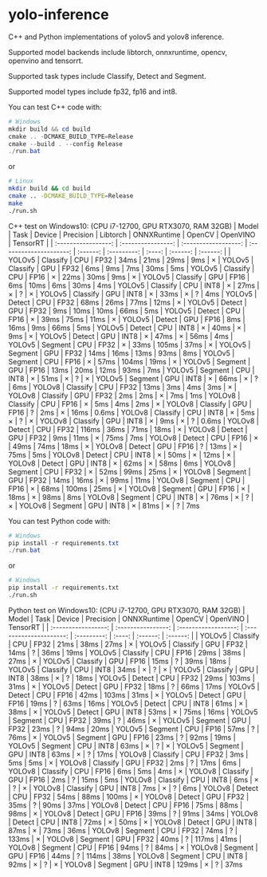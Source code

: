 # yolo-inference
C++ and Python implementations of yolov5 and yolov8 inference.

Supported model backends include libtorch, onnxruntime, opencv, openvino and tensorrt. 

Supported task types include Classify, Detect and Segment.

Supported model types include fp32, fp16 and int8.

You can test C++ code with:
```powershell
# Windows
mkdir build && cd build
cmake .. -DCMAKE_BUILD_TYPE=Release
cmake --build . --config Release
./run.bat
```
or
```bash
# Linux
mkdir build && cd build
cmake .. -DCMAKE_BUILD_TYPE=Release
make
./run.sh
```

C++ test on Windows10: (CPU i7-12700, GPU RTX3070, RAM 32GB)
|       Model       |       Task       |       Device       |       Precision       | Libtorch | ONNXRuntime | OpenCV | OpenVINO | TensorRT |
| :-----------------: | :----------------: | :------------------: | :---------------------: | :------: | :---------: | :----: | :------: | :------: |
| YOLOv5 | Classify | CPU | FP32 | 34ms | 21ms | 29ms | 9ms | ×
| YOLOv5 | Classify | GPU | FP32 | 6ms | 9ms | 7ms | 30ms | 5ms
| YOLOv5 | Classify | CPU | FP16 | × | 22ms | 30ms | 9ms | ×
| YOLOv5 | Classify | GPU | FP16 | 6ms | 10ms | 6ms | 30ms | 4ms
| YOLOv5 | Classify | CPU | INT8 | × | 27ms | × | ? | ×
| YOLOv5 | Classify | GPU | INT8 | × | 33ms | × | ? | 4ms
| YOLOv5 | Detect | CPU | FP32 | 68ms | 26ms | 77ms | 12ms | ×
| YOLOv5 | Detect | GPU | FP32 | 9ms | 10ms | 10ms | 66ms | 5ms
| YOLOv5 | Detect | CPU | FP16 | × | 39ms | 75ms | 11ms | ×
| YOLOv5 | Detect | GPU | FP16 | 8ms | 16ms | 9ms | 66ms | 5ms
| YOLOv5 | Detect | CPU | INT8 | × | 40ms | × | 9ms | ×
| YOLOv5 | Detect | GPU | INT8 | × | 47ms | × | 56ms | 4ms
| YOLOv5 | Segment | CPU | FP32 | × | 33ms | 105ms | 37ms | ×
| YOLOv5 | Segment | GPU | FP32 | 14ms | 16ms | 13ms | 93ms | 8ms
| YOLOv5 | Segment | CPU | FP16 | × | 57ms | 104ms | 19ms | ×
| YOLOv5 | Segment | GPU | FP16 | 13ms | 20ms | 12ms | 93ms | 7ms
| YOLOv5 | Segment | CPU | INT8 | × | 51ms | × | ? | ×
| YOLOv5 | Segment | GPU | INT8 | × | 66ms | × | ? | 6ms
| YOLOv8 | Classify | CPU | FP32 | 13ms | 3ms | 4ms | 3ms | ×
| YOLOv8 | Classify | GPU | FP32 | 2ms | 2ms | × | 7ms | 1ms
| YOLOv8 | Classify | CPU | FP16 | × | 5ms | 4ms | 2ms | ×
| YOLOv8 | Classify | GPU | FP16 | ? | 2ms | × | 16ms | 0.6ms
| YOLOv8 | Classify | CPU | INT8 | × | 5ms | × | ? | ×
| YOLOv8 | Classify | GPU | INT8 | × | 9ms | × | ? | 0.6ms
| YOLOv8 | Detect | CPU | FP32 | 116ms | 36ms | 71ms | 18ms | ×
| YOLOv8 | Detect | GPU | FP32 | 9ms | 11ms | × | 75ms | 7ms
| YOLOv8 | Detect | CPU | FP16 | × | 49ms | 74ms | 18ms | ×
| YOLOv8 | Detect | GPU | FP16 | ? | 13ms | × | 75ms | 5ms
| YOLOv8 | Detect | CPU | INT8 | × | 50ms | × | 12ms | ×
| YOLOv8 | Detect | GPU | INT8 | × | 62ms | × | 58ms | 6ms
| YOLOv8 | Segment | CPU | FP32 | × | 52ms | 99ms | 25ms | ×
| YOLOv8 | Segment | GPU | FP32 | 14ms | 16ms | × | 99ms | 11ms
| YOLOv8 | Segment | CPU | FP16 | × | 68ms | 100ms | 25ms | ×
| YOLOv8 | Segment | GPU | FP16 | × | 18ms | × | 98ms | 8ms
| YOLOv8 | Segment | CPU | INT8 | × | 76ms | × | ? | ×
| YOLOv8 | Segment | GPU | INT8 | × | 81ms | × | ? | 7ms


You can test Python code with:
```powershell
# Windows 
pip install -r requirements.txt
./run.bat
```
or
```bash
# Windows 
pip install -r requirements.txt
./run.sh
```

Python test on Windows10: (CPU i7-12700, GPU RTX3070, RAM 32GB)
|       Model       |       Task       |       Device       |       Precision       | ONNXRuntime | OpenCV | OpenVINO | TensorRT |
| :-----------------: | :----------------: | :------------------: | :---------------------: | :---------: | :----: | :------: | :------: |
| YOLOv5 | Classify | CPU | FP32 | 21ms | 38ms | 27ms | ×
| YOLOv5 | Classify | GPU | FP32 | 14ms | ? | 36ms | 19ms
| YOLOv5 | Classify | CPU | FP16 | 29ms | 38ms | 27ms | ×
| YOLOv5 | Classify | GPU | FP16 | 15ms | ? | 39ms | 18ms
| YOLOv5 | Classify | CPU | INT8 | 34ms | × | ? | ×
| YOLOv5 | Classify | GPU | INT8 | 38ms | × | ? | 18ms
| YOLOv5 | Detect | CPU | FP32 | 29ms | 103ms | 31ms | ×
| YOLOv5 | Detect | GPU | FP32 | 18ms | ? | 66ms | 17ms
| YOLOv5 | Detect | CPU | FP16 | 42ms | 103ms | 31ms | ×
| YOLOv5 | Detect | GPU | FP16 | 19ms | ? | 63ms | 16ms
| YOLOv5 | Detect | CPU | INT8 | 61ms | × | 38ms | ×
| YOLOv5 | Detect | GPU | INT8 | 53ms | × | 75ms | 16ms
| YOLOv5 | Segment | CPU | FP32 | 39ms | ? | 46ms | ×
| YOLOv5 | Segment | GPU | FP32 | 23ms | ? | 94ms | 20ms
| YOLOv5 | Segment | CPU | FP16 | 57ms | ? | 76ms | ×
| YOLOv5 | Segment | GPU | FP16 | 23ms | ? | 92ms | 19ms
| YOLOv5 | Segment | CPU | INT8 | 63ms | × | ? | ×
| YOLOv5 | Segment | GPU | INT8 | 63ms | × | ? | 17ms
| YOLOv8 | Classify | CPU | FP32 | 3ms | 5ms | 5ms | ×
| YOLOv8 | Classify | GPU | FP32 | 2ms | ? | 17ms | 6ms
| YOLOv8 | Classify | CPU | FP16 | 6ms | 5ms | 4ms | ×
| YOLOv8 | Classify | GPU | FP16 | 2ms | ? | 15ms | 5ms
| YOLOv8 | Classify | CPU | INT8 | 6ms | × | ? | ×
| YOLOv8 | Classify | GPU | INT8 | 7ms | × | ? | 6ms
| YOLOv8 | Detect | CPU | FP32 | 54ms | 88ms | 100ms | ×
| YOLOv8 | Detect | GPU | FP32 | 35ms | ? | 90ms | 37ms
| YOLOv8 | Detect | CPU | FP16 | 75ms | 88ms | 98ms | ×
| YOLOv8 | Detect | GPU | FP16 | 39ms | ? | 91ms | 34ms
| YOLOv8 | Detect | CPU | INT8 | 72ms | × | 50ms | ×
| YOLOv8 | Detect | GPU | INT8 | 87ms | × | 73ms | 36ms
| YOLOv8 | Segment | CPU | FP32 | 74ms | ? | 133ms | ×
| YOLOv8 | Segment | GPU | FP32 | 40ms | ? | 117ms | 41ms
| YOLOv8 | Segment | CPU | FP16 | 94ms | ? | 84ms | ×
| YOLOv8 | Segment | GPU | FP16 | 44ms | ? | 114ms | 38ms
| YOLOv8 | Segment | CPU | INT8 | 92ms | × | ? | ×
| YOLOv8 | Segment | GPU | INT8 | 129ms | × | ? | 37ms